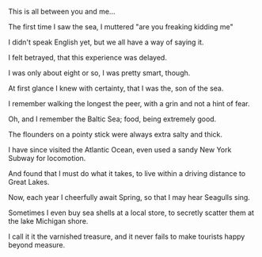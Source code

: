 This is all between you
and me...

The first time I saw the sea,
I muttered "are you freaking kidding me"

I didn't speak English yet,
but we all have a way of saying it.

I felt betrayed,
that this experience was delayed.

I was only about eight or so,
I was pretty smart, though.

At first glance I knew with certainty,
that I was the, son of the sea.

I remember walking the longest the peer,
with a grin and not a hint of fear.

Oh, and I remember the Baltic Sea; food,
being extremely good.

The flounders on a pointy stick
were always extra salty and thick.

I have since visited the Atlantic Ocean,
even used a sandy New York Subway for locomotion.

And found that I must do what it takes,
to live within a driving distance to Great Lakes.

Now, each year I cheerfully await Spring,
so that I may hear Seagulls sing.

Sometimes I even buy sea shells at a local store,
to secretly scatter them at the lake Michigan shore.

I call it it the varnished treasure,
and it never fails to make tourists happy beyond measure.
